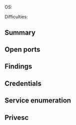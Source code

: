 # <name>

OS: 

Difficulties: 

## Summary



## Open ports



## Findings 



## Credentials



## Service enumeration



## Privesc


